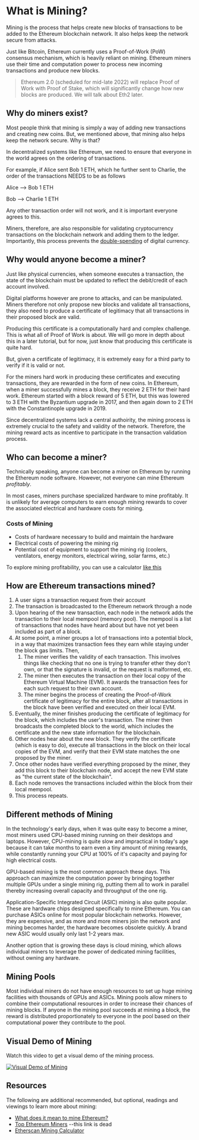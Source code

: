# What is Mining?

Mining is the process that helps create new blocks of transactions to be added to the Ethereum blockchain network. It also helps keep the network secure from attacks.

Just like Bitcoin, Ethereum currently uses a Proof-of-Work (PoW) consensus mechanism, which is heavily reliant on mining. Ethereum miners use their time and computation power to process new incoming transactions and produce new blocks.

> Ethereum 2.0 (scheduled for mid-late 2022) will replace Proof of Work with Proof of Stake, which will significantly change how new blocks are produced. We will talk about Eth2 later.

<Quiz questionId="6ad2fd8e-0241-4c0a-a66e-2b01116e4a9d" />

## Why do miners exist?

Most people think that mining is simply a way of adding new transactions and creating new coins. But, we mentioned above, that mining also helps keep the network secure. Why is that?

In decentralized systems like Ethereum, we need to ensure that everyone in the world agrees on the ordering of transactions.

For example, if Alice sent Bob 1 ETH, which he further sent to Charlie, the order of the transactions NEEDS to be as follows

Alice --> Bob 1 ETH

Bob --> Charlie 1 ETH

Any other transaction order will not work, and it is important everyone agrees to this.

Miners, therefore, are also responsible for validating cryptocurrency transactions on the blockchain network and adding them to the ledger. Importantly, this process prevents the [double-spending](https://en.wikipedia.org/wiki/Double-spending) of digital currency.

<Quiz questionId="9ab9ffd1-76ad-4ecf-9934-87d7991e9f4a" />

## Why would anyone become a miner?

Just like physical currencies, when someone executes a transaction, the state of the blockchain must be updated to reflect the debit/credit of each account involved.

Digital platforms however are prone to attacks, and can be manipulated. Miners therefore not only propose new blocks and validate all transactions, they also need to produce a certificate of legitimacy that all transactions in their proposed block are valid.

Producing this certificate is a computationally hard and complex challenge. This is what all of Proof of Work is about. We will go more in depth about this in a later tutorial, but for now, just know that producing this certificate is quite hard.

But, given a certificate of legitimacy, it is extremely easy for a third party to verify if it is valid or not.

For the miners hard work in producing these certificates and executing transactions, they are rewarded in the form of new coins. In Ethereum, when a miner successfully mines a block, they receive 2 ETH for their hard work. Ethereum started with a block reward of 5 ETH, but this was lowered to 3 ETH with the Byzantium upgrade in 2017, and then again down to 2 ETH with the Constantinople upgrade in 2019.

Since decentralized systems lack a central authoirity, the mining process is extremely crucial to the safety and validity of the network. Therefore, the mining reward acts as incentive to participate in the transaction validation process.

<Quiz questionId="b18c52d4-dbe2-4dda-b6cf-a8fb6d07fa36" />

## Who can become a miner?

Technically speaking, anyone can become a miner on Ethereum by running the Ethereum node software. However, not everyone can mine Ethereum _profitably_.

In most cases, miners purchase specialized hardware to mine profitably. It is unlikely for average computers to earn enough mining rewards to cover the associated electrical and hardware costs for mining.

<Quiz questionId="91b88ca4-ce1e-4cd8-8736-857e62867eff" />

### Costs of Mining

- Costs of hardware necessary to build and maintain the hardware
- Electrical costs of powering the mining rig
- Potential cost of equipment to support the mining rig (coolers, ventilators, energy monitors, electrical wiring, solar farms, etc.)

To explore mining profitability, you can use a calculator [like this](https://etherscan.io/ether-mining-calculator)

<Quiz questionId="e40e5d82-8c64-4fa9-9d0f-39ce807f19b3" />

## How are Ethereum transactions mined?

1. A user signs a transaction request from their account
2. The transaction is broadcasted to the Ethereum network through a node
3. Upon hearing of the new transaction, each node in the network adds the transaction to their local mempool (memory pool). The mempool is a list of transactions that nodes have heard about but have not yet been included as part of a block.
4. At some point, a miner groups a lot of transactions into a potential block, in a way that maximizes transaction fees they earn while staying under the block gas limits. Then,
   1. The miner verifies the validity of each transaction. This involves things like checking that no one is trying to transfer ether they don't own, or that the signature is invalid, or the request is malformed, etc.
   2. The miner then executes the transaction on their local copy of the Ethereum Virtual Machine (EVM). It awards the transaction fees for each such request to their own account.
   3. The miner begins the process of creating the Proof-of-Work certificate of legitimacy for the entire block, after all transactions in the block have been verified and executed on their local EVM.
5. Eventually, the miner finishes producing the certificate of legitimacy for the block, which includes the user's transaction. The miner then broadcasts the completed block to the world, which includes the certificate and the new state information for the blockchain.
6. Other nodes hear about the new block. They verify the certificate (which is easy to do), execute all transactions in the block on their local copies of the EVM, and verify that their EVM state matches the one proposed by the miner.
7. Once other nodes have verified everything proposed by the miner, they add this block to their blockchain node, and accept the new EVM state as "the current state of the blockchain".
8. Each node removes the transactions included within the block from their local mempool.
9. This process repeats.

<Quiz questionId="1f3de78a-6926-42cd-9577-95c3faba5f36" />

## Different methods of Mining

In the technology's early days, when it was quite easy to become a miner, most miners used CPU-based mining running on their desktops and laptops. However, CPU-mining is quite slow and impractical in today's age because it can take months to earn even a tiny amount of mining rewards, while constantly running your CPU at 100% of it's capacity and paying for high electrical costs.

GPU-based mining is the most common approach these days. This approach can maximize the computation power by bringing together multiple GPUs under a single mining rig, putting them all to work in parallel thereby increasing overall capacity and throughput of the one rig.

Application-Specific Integrated Circuit (ASIC) mining is also quite popular. These are hardware chips designed specifically to mine Ethereum. You can purchase ASICs online for most popular blockchain networks. However, they are expensive, and as more and more miners join the network and mining becomes harder, the hardware becomes obsolete quickly. A brand new ASIC would usually only last 1-2 years max.

Another option that is growing these days is cloud mining, which allows individual miners to leverage the power of dedicated mining facilities, without owning any hardware.

<Quiz questionId="a5cbe921-a963-4f93-b065-6fdfdbae0c0f" />

<Quiz questionId="a99fe844-fc86-436b-b0a8-fe8d54deef6d" />

## Mining Pools

Most individual miners do not have enough resources to set up huge mining facilities with thousands of GPUs and ASICs. Mining pools allow miners to combine their computational resources in order to increase their chances of mining blocks. If anyone in the mining pool succeeds at mining a block, the reward is distributed proportionately to everyone in the pool based on their computational power they contribute to the pool.

<Quiz questionId="83c916b8-b7ba-4913-a308-7c748a3a1f1b" />

## Visual Demo of Mining

Watch this video to get a visual demo of the mining process.

[![Visual Demo of Mining](https://i.imgur.com/ceWN69r.png)](https://www.youtube.com/watch?v=zcX7OJ-L8XQ "Visual Demo of Mining")

<Quiz questionId="a604786d-175c-4396-b251-e5e7f76e7371" />

## Resources

The following are additional recommended, but optional, readings and viewings to learn more about mining:

- [What does it mean to mine Ethereum?](https://docs.ethhub.io/using-ethereum/mining/)
- [Top Ethereum Miners](https://etherscan.io/stat/miner?range=7&blocktype=blocks) --this link is dead
- [Etherscan Mining Calculator](https://etherscan.io/ether-mining-calculator)

<SubmitQuiz />
